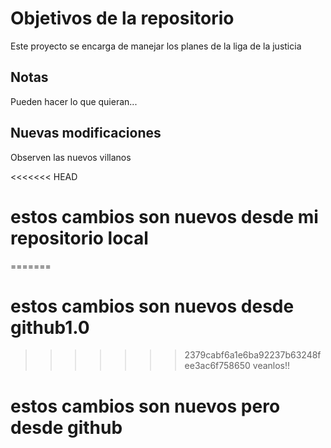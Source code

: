 # Objetivos de la repositorio

Este proyecto se encarga de manejar los planes de la liga de la justicia


## Notas
Pueden hacer lo que quieran...

## Nuevas modificaciones
Observen las nuevos villanos

<<<<<<< HEAD
# estos cambios son nuevos desde mi repositorio local
=======
# estos cambios son nuevos desde github1.0
>>>>>>> 2379cabf6a1e6ba92237b63248fee3ac6f758650
veanlos!!

# estos cambios son nuevos pero desde github 

